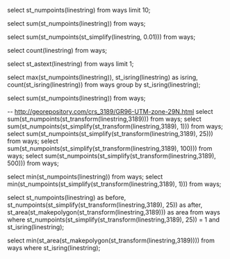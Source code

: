 select st_numpoints(linestring) from ways limit 10;

select sum(st_numpoints(linestring)) from ways;

select sum(st_numpoints(st_simplify(linestring, 0.01))) from ways;

select count(linestring) from ways;

select st_astext(linestring) from ways limit 1;

select max(st_numpoints(linestring)), st_isring(linestring) as isring, count(st_isring(linestring)) from ways group by st_isring(linestring);

select sum(st_numpoints(linestring)) from ways;

-- http://georepository.com/crs_3189/GR96-UTM-zone-29N.html
select sum(st_numpoints(st_transform(linestring,3189))) from ways;
select sum(st_numpoints(st_simplify(st_transform(linestring,3189), 1))) from ways;
select sum(st_numpoints(st_simplify(st_transform(linestring,3189), 25))) from ways;
select sum(st_numpoints(st_simplify(st_transform(linestring,3189), 100))) from ways;
select sum(st_numpoints(st_simplify(st_transform(linestring,3189), 500))) from ways;

select min(st_numpoints(linestring)) from ways;
select min(st_numpoints(st_simplify(st_transform(linestring,3189), 1))) from ways;

select st_numpoints(linestring) as before, st_numpoints(st_simplify(st_transform(linestring,3189), 25)) as after, st_area(st_makepolygon(st_transform(linestring,3189))) as area from ways where st_numpoints(st_simplify(st_transform(linestring,3189), 25)) = 1 and st_isring(linestring);


select min(st_area(st_makepolygon(st_transform(linestring,3189)))) from ways where st_isring(linestring);